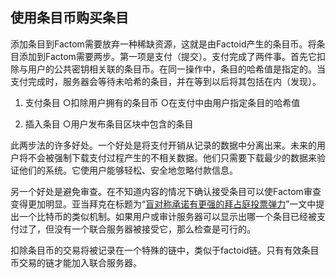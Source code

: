 ## 使用条目币购买条目

添加条目到Factom需要放弃一种稀缺资源，这就是由Factoid产生的条目币。将条目添加到Factom需要两步。第一项是支付（提交）。支付完成了两件事。首先它扣除与用户的公共密钥相关联的条目币。在同一操作中，条目的哈希值是指定的。当支付完成时，服务器会等待未哈希的条目，并在等到以后将其包括在内（发现）。

1. 支付条目 ○扣除用户拥有的条目币 ○在支付中由用户指定条目的哈希值

2. 插入条目 ○用户发布条目区块中包含的条目

此两步法的许多好处。一个好处是将支付开销从记录的数据中分离出来。未来的用户将不会被强制下载支付过程产生的不相关数据。他们只需要下载最少的数据来验证他们的系统。它使用户能够轻松、安全地忽略付款信息。

另一个好处是避免审查。在不知道内容的情况下确认接受条目可以使Factom审查变得更加明显。亚当拜克在标题为“[盲对称承诺有更强的拜占庭投票弹力](https://bitcointalk.org/index.php?topic=206303.0)”一文中提出一个比特币的类似机制。如果用户或审计服务器可以显示出哪一个条目已经被支付过了，但没有一个联合服务器被接受它，那么检查是可行的。

扣除条目币的交易将被记录在一个特殊的链中，类似于factoid链。只有有效条目币交易的链才能加入联合服务器。
